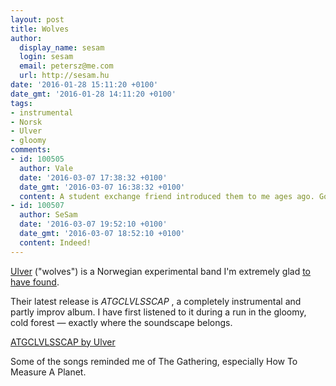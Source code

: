 ```yaml
---
layout: post
title: Wolves
author:
  display_name: sesam
  login: sesam
  email: petersz@me.com
  url: http://sesam.hu
date: '2016-01-28 15:11:20 +0100'
date_gmt: '2016-01-28 14:11:20 +0100'
tags:
- instrumental
- Norsk
- Ulver
- gloomy
comments:
- id: 100505
  author: Vale
  date: '2016-03-07 17:38:32 +0100'
  date_gmt: '2016-03-07 16:38:32 +0100'
  content: A student exchange friend introduced them to me ages ago. Good shit. http://i.imgur.com/jM4roTJ.png
- id: 100507
  author: SeSam
  date: '2016-03-07 19:52:10 +0100'
  date_gmt: '2016-03-07 18:52:10 +0100'
  content: Indeed!
---
```


[Ulver](https://no.wikipedia.org/wiki/Ulver_\(band\)) ("wolves") is a Norwegian experimental band I'm extremely glad [to have found](https://twitter.com/brainoiz/status/691654019421466624).

Their latest release is _ATGCLVLSSCAP_ , a completely instrumental and partly improv album. I have first listened to it during a run in the gloomy, cold forest — exactly where the soundscape belongs.

[ATGCLVLSSCAP by Ulver](http://ulver.bandcamp.com/album/atgclvlsscap)

Some of the songs reminded me of The Gathering, especially How To Measure A Planet.
